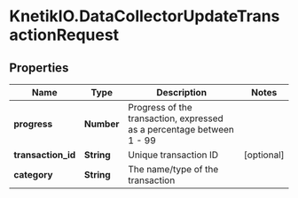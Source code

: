# KnetikIO.DataCollectorUpdateTransactionRequest

## Properties
Name | Type | Description | Notes
------------ | ------------- | ------------- | -------------
**progress** | **Number** | Progress of the transaction, expressed as a percentage between 1 - 99 | 
**transaction_id** | **String** | Unique transaction ID | [optional] 
**category** | **String** | The name/type of the transaction | 


